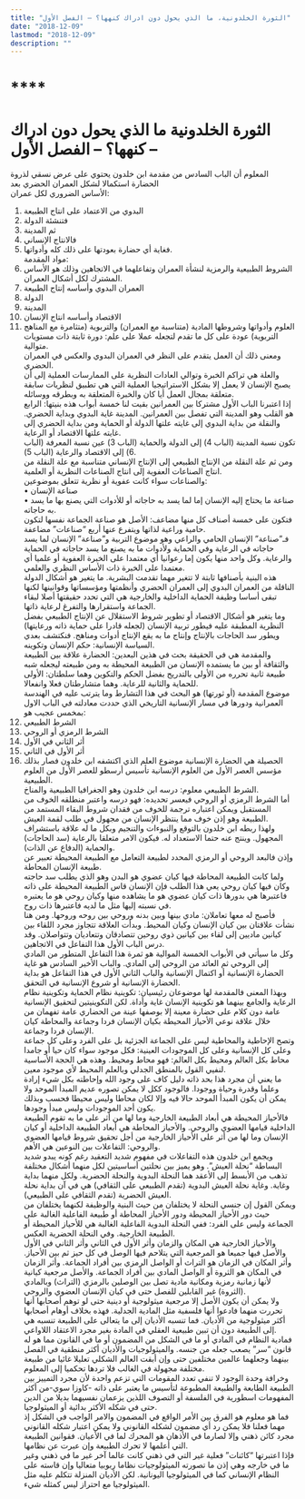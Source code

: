```yaml
---
title: "الثورة الخلدونية، ما الذي يحول دون ادراك كنهها؟ – الفصل الأول"
date: "2018-12-09"
lastmod: "2018-12-09"
description: ""
---
```

# ****

# **الثورة الخلدونية ما الذي يحول دون ادراك كنهها؟ – الفصل الأول –**

المعلوم أن الباب السادس من مقدمة ابن خلدون يحتوي على عرض نسقي لذروة الحضارة استكمالا لشكل العمران الحضري بعد   
الأساس الضروري لكل عمران:  
1. البدوي من الاعتماد على انتاج الطبيعة   
2. فتنشئة الدولة   
3. ثم المدينة   
4. فالانتاج الإنساني   
5. فغاية أي حضارة بعودتها على ذلك كله وأدواتها.  
مواد المقدمة:   
1. الشروط الطبيعية والرمزية لنشأة العمران وتفاعلهما في الاتجاهين وذلك هو الأساس المشترك لكل أشكال العمران.   
2. العمران البدوي وأساسه إنتاج الطبيعة   
3. الدولة   
4. المدينة   
5. الاقتصاد وأساسه انتاج الإنسان   
6. العلوم وأدواتها وشروطها المادية (متناسبة مع العمران) والتربوية (متثامرة مع المناهج التربوية) عودة على كل ما تقدم لتجعله عملا على علم: دورة ثابتة ذات مستويات متوالية.  
ومعنى ذلك أن العمل يتقدم على النظر في العمران البدوي والعكس في العمران الحضري.   
والعلة هي تراكم الخبرة وتوالي العادات النظرية على الممارسات العملية إلى أن يصبح الإنسان لا يعمل إلا بشكل الاستراتيجيا العملية التي هي تطبيق لنظريات سابقة متعلقة بمجال العمل أيا كان والخبرة المتعلقة به وبطرقه ووسائله.  
إذا اعتبرنا الباب الأول مشتركا بين العمرانين بقيت لنا خمسة أبواب هذه بنيتها: الرابع هو القلب وهو المدينة التي تفصل بين العمرانين. المدينة غاية البدوي وبداية الحضري. والنقلة من بداية البدوي إلى غايته علتها الدولة أو الحماية ومن بداية الحضري إلى غايته علتها الاقتصاد أو الرعاية.  
تكون نسبة المدينة (الباب 4) إلى الدولة والحماية (الباب 3) عين نسبة المعرفة (الباب 6) إلى الاقتصاد والرعاية (الباب 5).   
ومن ثم علة النقلة من الإنتاج الطبيعي إلى الإنتاج الإنساني متناسبة مع علة النقلة من انتاج الصناعات العفوية إلى انتاج الصناعات النظرية أو العلمية.  
والصناعات سواء كانت عفوية أو نظرية تتعلق بموضوعين:   
• صناعة الإنسان   
• صناعة ما يحتاج إليه الإنسان إما لما يسد به حاجاته أو للأدوات التي يصنع بها ما يسد به حاجاته.   
فتكون على خمسة أصناف كل منها مضاعف: الأصل هو صناعة الجماعة نفسها لتكون حامية وراعية لذاتها ويتفرع عنها أربع “صناعات” مضاعفة.  
فـ”صناعة” الإنسان الحامي والراعي وهو موضوع التربية و”صناعة” الإنسان لما يسد حاجاته في الرعاية وفي الحماية ولأدوات ما به يصنع ما يسد حاجاته في الحماية والرعاية. وكل واحد منها يكون إما رعوانيا أي معتمدا على الخبرة العفوية أو علميا أي معتمدا على الخبرة ذات الأساس النظري والعلمي.  
هذه البنية بأصنافها ثابتة لا تتغير مهما تقدمت البشرية. ما يتغير هو أشكال الدولة الناقلة من العمران البدوي إلى العمران الحضري وأنظمتها ومؤسساتها وقوانينها لكنها تبقى أساسا وظيفة الحماية الداخلية والخارجية هي التي تحدد حقيقتها أصلا لبقاء الجماعة واستقرارها والتفرغ لرعاية ذاتها.  
وما يتغير هو أشكال الاقتصاد أو تطوير شروط الاستقلال عن الإنتاج الطبيعي بفضل النظرية المطبقة عليه فيطور تربية الإنسان (لجعله قادرا على حماية ذاته ورعايتها) ويطور سد الحاجات بالإنتاج وإنتاج ما به يقع الإنتاج أدوات ومناهج. فنكتشف بعدي السياسة الإنسانية: حكم الإنسان وتكوينه.  
والمقدمة هي في الحقيقة بحث في هذين البعدين: الحضارة علاقة بين الطبيعة والثقافة أو بين ما يستمده الإنسان من الطبيعة المحيطة به ومن طبيعته ليجعله شبه طبيعة ثانية تحرره من الأولى بالتدريج بفضل الحكم والتكوين وهما سلطتان: الأولى للحماية والثانية للرعاية. وهما متشارطتان فعلا وانفعالا.  
موضوع المقدمة (أو ثورتها) هو البحث في هذا التشارط وما يترتب عليه في الهندسة العمرانية ودورها في مسار الإنسانية التاريخي الذي حددت معادلته في الباب الاول بمخمس عجيب هو:   
1. الشرط الطبيعي   
2. الشرط الرمزي أو الروحي   
3. أثر الثاني في الأول   
4. أثر الأول في الثاني   
5. الحصيلة هي الحضارة الإنسانية موضوع العلم الذي اكتشفه ابن خلدون فصار بذلك مؤسس العصر الأول من العلوم الإنسانية تأسيس أرسطو للعصر الأول من العلوم الطبيعية.  
الشرط الطبيعي معلوم: درسه ابن خلدون وهو الجغرافيا الطبيعية والمناخ.  
أما الشرط الرمزي أو الروحي فيعسر تحديده: فهو درسه واعتبر منطلقه الخوف من المستقبل ويمكن اعتباره ترجمة للخوف من فقدان شروط البقاء المستمد من الطبيعة وهو إذن خوف مما ينتظر الإنسان من مجهول في طلب لقمة العيش.  
ولهذا ربطه ابن خلدون بالتوقع والنبوءات والتنجيم وبكل ما له علاقة باستشراف المجهول. وينتج عنه حتما الاستعداد له. فيكون الامر متعلقا بالرعاية (سد الحاجات) والحماية (الدفاع عن الذات).   
وإذن فالبعد الروحي أو الرمزي المحدد لطبيعة التعامل مع الطبيعة المحيطة تعبير عن طبيعة الإنسان المحاطة.  
ولما كانت الطبيعة المحاطة فيها كيان عضوي هو البدن وهو الذي يطلب سد حاجته وكان فيها كيان روحي يعي هذا الطلب فإن الإنسان قاس الطبيعة المحيطة على ذاته فاعتبرها هي بدورها ذات كيان عضوي هو ما يشاهده منها وكيان روحي هو ما يعتبره في نسبته إليها مثل ما لديه فاعتبرها ذات روح.  
فأصبح له معها تعاملان: مادي بينها وبين بدنه وروحي بين روحه وروحها. ومن هنا نشأت علاقتان بين كيان الإنسان وكيان المحيط. وبدأت العلاقة تتجاوز مجرد اللقاء بين كيانين ماديين إلى لقاء بين كيانين ذوي روحين تتصادقان وتتعاديان وتتواصلان. وقد درس الباب الأول هذا التفاعل في الاتجاهين.  
وكل ما سيأتي في الأبواب الخمسة الموالية هو ثمرة هذا التفاعل المتطور من المادي إلى الروحي ثم العائد من الروحي إلى المادي. والباب الأخير السادس هو غاية الحضارة الإنسانية أو اكتمال الإنسانية والباب الثاني الأول في هذا التفاعل هو بداية الحضارة الإنسانية أو شروع الإنسانية في التحقق.  
وبهذا المعنى فالمقدمة لها موضوعان رئيسيان: تكوينية نظام الحماية وتكوينية نظام الرعاية والجامع بينهما هو تكوينية الإنسان غاية وأداة. لكن التكوينيتين لتحقيق الإنسانية عامة دون كلام على حضارة معينة إلا بوصفها عينة من الحضاري عامة تفهمان من خلال علاقة نوعي الأحياز المحيطة بكيان الإنسان فردا وجماعة والمحاطة كيان الإنسان فردا وجماعة.  
وتصح الإحاطية والمحاطية ليس على الجماعة الجزئية بل على الفرد وعلى كل جماعة وعلى كل الإنسانية وعلى كل الموجودات العينية: فكل موجود سواء كان حيا أو جامدا محاط بكل العالم ومحيط بكل العالم: فهو محاط ومحيط. وهذه هي الحجة الأساسية لنفيي القول بالمنطق الجدلي وبالعلم المحيط لأي موجود معين.  
ما يعني أن مجرد هذا بحد ذاته دليل كاف على وجود الله وإحاطته بكل شيء إرادة وعلما وقدرة وحياة ووجودا. فالوجود ككل لا يمكن تصوره عديم المبدأ الموحد ولا يمكن أن يكون المبدأ الموحد حالا فيه وإلا لكان محاطا وليس محيطا فحسب وبذلك يكون أحد الموجودات وليس مبدأ وجودها.  
فالأحياز المحيطة هي أبعاد الطبيعة الخارجية وما لها من أثر على ما به تقوم الطبيعة الداخلية قيامها العضوي والروحي. والأحياز المحاطة هي أبعاد الطبيعة الداخلية أو كيان الإنسان وما لها من أثر على الأحياز الخارجية من أجل تحقيق شروط قيامها العضوي والروحي: التفاعلات بين النوعين هي الأهم.  
ويجمع ابن خلدون هذه التفاعلات في مفهوم شديد التعقيد رغم كونه يبدو شديد البساطة “نحلة العيش”. وهو يميز بين نحلتين أساسيتين لكل منهما أشكال مختلفة تذهب من الأبسط إلى الأعقد هما النحلة البدوية والنحلة الحضرية. ولكل منهما بداية وغاية. وغاية نحلة العيش البدوية (تقدم الطبيعي على الثقافي) هي في آن بداية نحلة العيش الحضرية (تقدم الثقافي على الطبيعي).  
ويمكن القول إن جنسي النحلة لا يختلفان من حيث البنية والوظيفة لكنهما يختلفان من حيث دور الأحياز المحيطة ودور الأحياز المحاطة أو طبيعة الفاعلية الغالبة على الجماعة وليس على الفرد: ففي النحلة البدوية الفاعلية الغالبة هي للأحياز المحيطة أو الطبيعة الخارجية. وفي النحلة الحضرية العكس.  
والأحياز الخارجية هي المكان والزمان وأثر الأول في الثاني وأثر الثاني في الأول والأصل فيها جميعا هو المرجعية التي يتلاحم فيها الوصل في كل حيز ثم بين الأحياز. وأثر المكان في الزمان هو التراث أو الواصل الرمزي بين أفراد الجماعة. وأثر الزمان في المكان هو الثروة أو الواصل المادي بين أفراد الجماعة. والأصل مرجعية كيانية لأنها زمانية رمزية ومكانية مادية تصل بين الوصلين بالرمزي (التراث) وبالمادي (الثروة) غير القابلين للفصل حتى في كيان الإنسان العضوي والروحي.  
ولا يمكن أن يكون الأصل إلا مرجعية ميثولوجية أو دينية حتى لو توهم أصحابها أنها تحررت منهما فادعوا أنها فلسفية مثل المادية الجدلية. فهذه بخلاف أوهام أصحابها أكثر ميثولوجية من الأديان. فما تنسبه الأديان إلى ما يتعالى على الطبيعة تنسبه هي إلى الطبيعة دون أن تبين طبيعية العقلي في المادة بغير مجرد الاعتقاد اللاواعي.  
فمادية النظام في المادي أو ما في الشكل من المضمون أو ما في القانون مما هو له قانون “سر” يصعب جعله من جنسه. والميثولوجيات والأديان أكثر منطقية في الفصل بينهما وجعلهما عالمين مختلفين حتى وإن أبقت العالم الشكلي تعليلا غائيا من طبيعة مختلفة مجهولة في الغالب فلا تردها تحكميا إلى المعلوم.  
وخرافة وحدة الوجود لا تنفي تعدد المقومات التي تزعم واحدة لأن مجرد التمييز بين الطبيعة الطابعة والطبيعة المطبوعة لتأسيس ما يعتبر على ذاته -كاوزا سوي-من أكثر المفهومات اسطورية في الفلسفة أو التصوف اللذين يزعمان نفسيهما بديلا من الدين حتى في شكله الأكثر بدائية أو الميثولوجيا.   
فما هو معلوم هو الفرق بين الأمر الواقع في المضمون والامر الواجب في الشكل إذ مهما فعلنا فلا يمكن رد أي مضمون لشكله القانوني ولا يمكن اعتبار شكله القانوني مجرد كائن ذهني وإلا لصارما في الأذهان هو المحرك لما في الأعيان. فقوانين الطبيعة التي أعلمها لا تحرك الطبيعة وإن عبرت عن نظامها.  
فإذا اعتبرتها “كائنات” فعلية غير التي في ذهني كانت عالما آخر غير ما في ذهني وغير ما في خارجه وهي إذن ما تصورته الميثولوجيات نظاما ربوبيا متعاليا وإن قاسته على النظام الإنساني كما في الميثولوجيا اليونانية. لكن الأديان المنزلة تتكلم عليه مثل الميثولوجيا مع احتراز ليس كمثله شيء.

###